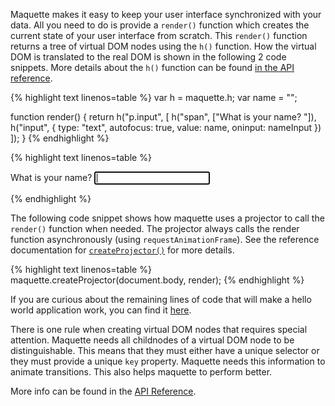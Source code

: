 Maquette makes it easy to keep your user interface synchronized with your data.
All you need to do is provide a `render()` function which creates the current state of your 
user interface from scratch.
This `render()` function returns a tree of virtual DOM nodes using the `h()` function. 
How the virtual DOM is translated to the real DOM is shown in the following 2 code snippets.
More details about the `h()` function can be found 
[in the API reference](https://github.com/johan-gorter/maquette/blob/master/docs/API.md#maquetteh). 

{% highlight text linenos=table %}
var h = maquette.h;
var name = "";

function render() {
  return h("p.input", [
    h("span", ["What is your name? "]),
    h("input", { type: "text", autofocus: true, value: name, oninput: nameInput })
  ]);
}
{% endhighlight %}

{% highlight text linenos=table %}
<p class="input">
  <span>What is your name? </span>
  <input type="text" autofocus value="" oninput="nameInput"></input>
</p>
{% endhighlight %}

The following code snippet shows how maquette uses a projector to call the `render()` function when needed. 
The projector always calls the render function asynchronously (using `requestAnimationFrame`). 
See the reference documentation for [`createProjector()`](https://github.com/johan-gorter/maquette/blob/master/docs/API.md#maquettecreateprojector) for more details.

{% highlight text linenos=table %}
maquette.createProjector(document.body, render);
{% endhighlight %}

If you are curious about the remaining lines of code that will make a hello world application work,
you can find it [here](https://github.com/johan-gorter/maquette/blob/master/examples/helloworld/index.html).

There is one rule when creating virtual DOM nodes that requires special attention.
Maquette needs all childnodes of a virtual DOM node to be distinguishable. 
This means that they must either have a unique selector or they must provide a unique `key` property.
Maquette needs this information to animate transitions. This also helps maquette to perform better.

More info can be found in the [API Reference](https://github.com/johan-gorter/maquette/blob/master/docs/API.md).
